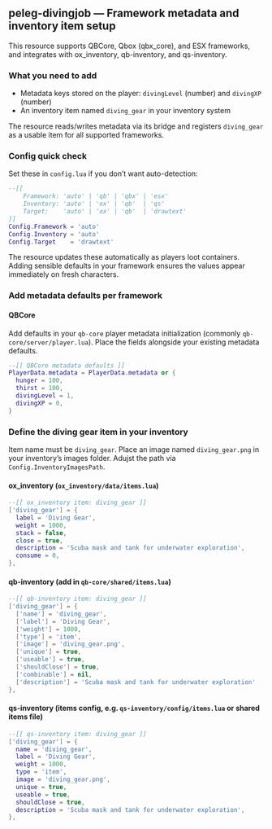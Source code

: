 ## peleg-divingjob — Framework metadata and inventory item setup

This resource supports QBCore, Qbox (qbx_core), and ESX frameworks, and integrates with ox_inventory, qb-inventory, and qs-inventory.

### What you need to add
- Metadata keys stored on the player: `divingLevel` (number) and `divingXP` (number)
- An inventory item named `diving_gear` in your inventory system

The resource reads/writes metadata via its bridge and registers `diving_gear` as a usable item for all supported frameworks.

### Config quick check
Set these in `config.lua` if you don’t want auto-detection:

```lua
--[[
    Framework: 'auto' | 'qb' | 'qbx' | 'esx'
    Inventory: 'auto' | 'ox' | 'qb'  | 'qs'
    Target:    'auto' | 'ox' | 'qb'  | 'drawtext'
]]
Config.Framework = 'auto'
Config.Inventory = 'auto'
Config.Target    = 'drawtext'
```

The resource updates these automatically as players loot containers. Adding sensible defaults in your framework ensures the values appear immediately on fresh characters.

### Add metadata defaults per framework

#### QBCore
Add defaults in your `qb-core` player metadata initialization (commonly `qb-core/server/player.lua`). Place the fields alongside your existing metadata defaults.

```lua
--[[ QBCore metadata defaults ]]
PlayerData.metadata = PlayerData.metadata or {
  hunger = 100,
  thirst = 100,
  divingLevel = 1,
  divingXP = 0,
}
```

### Define the diving gear item in your inventory
Item name must be `diving_gear`. Place an image named `diving_gear.png` in your inventory’s images folder. 
Adujst the path via `Config.InventoryImagesPath`.

#### ox_inventory (`ox_inventory/data/items.lua`)
```lua
--[[ ox_inventory item: diving_gear ]]
['diving_gear'] = {
  label = 'Diving Gear',
  weight = 1000,
  stack = false,
  close = true,
  description = 'Scuba mask and tank for underwater exploration',
  consume = 0,
},
```

#### qb-inventory (add in `qb-core/shared/items.lua`)
```lua
--[[ qb-inventory item: diving_gear ]]
['diving_gear'] = {
  ['name'] = 'diving_gear',
  ['label'] = 'Diving Gear',
  ['weight'] = 1000,
  ['type'] = 'item',
  ['image'] = 'diving_gear.png',
  ['unique'] = true,
  ['useable'] = true,
  ['shouldClose'] = true,
  ['combinable'] = nil,
  ['description'] = 'Scuba mask and tank for underwater exploration'
},
```

#### qs-inventory (items config, e.g. `qs-inventory/config/items.lua` or shared items file)
```lua
--[[ qs-inventory item: diving_gear ]]
['diving_gear'] = {
  name = 'diving_gear',
  label = 'Diving Gear',
  weight = 1000,
  type = 'item',
  image = 'diving_gear.png',
  unique = true,
  useable = true,
  shouldClose = true,
  description = 'Scuba mask and tank for underwater exploration',
},
```
